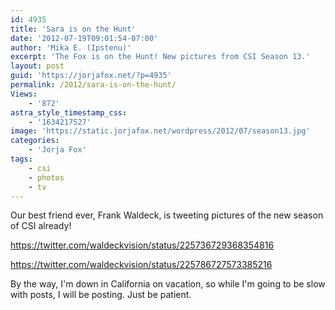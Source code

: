 ```yaml
---
id: 4935
title: 'Sara is on the Hunt'
date: '2012-07-19T09:01:54-07:00'
author: 'Mika E. (Ipstenu)'
excerpt: 'The Fox is on the Hunt! New pictures from CSI Season 13.'
layout: post
guid: 'https://jorjafox.net/?p=4935'
permalink: /2012/sara-is-on-the-hunt/
Views:
    - '872'
astra_style_timestamp_css:
    - '1634217527'
image: 'https://static.jorjafox.net/wordpress/2012/07/season13.jpg'
categories:
    - 'Jorja Fox'
tags:
    - csi
    - photos
    - tv
---
```


Our best friend ever, Frank Waldeck, is tweeting pictures of the new season of CSI already!

https://twitter.com/waldeckvision/status/225736729368354816

https://twitter.com/waldeckvision/status/225786727573385216

By the way, I'm down in California on vacation, so while I'm going to be slow with posts, I will be posting. Just be patient.